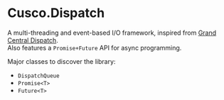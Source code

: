 # Cusco.Dispatch

A multi-threading and event-based I/O framework, inspired from [Grand Central Dispatch](https://apple.github.io/swift-corelibs-libdispatch/).  
Also features a `Promise+Future` API for async programming.

Major classes to discover the library:
- `DispatchQueue`
- `Promise<T>`
- `Future<T>`

